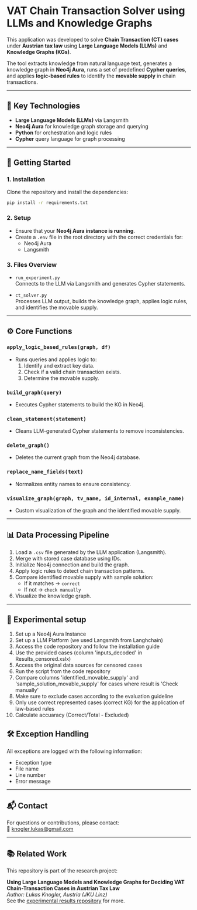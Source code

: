 # VAT Chain Transaction Solver using LLMs and Knowledge Graphs

This application was developed to solve **Chain Transaction (CT) cases** under **Austrian tax law** using **Large Language Models (LLMs)** and **Knowledge Graphs (KGs)**.

The tool extracts knowledge from natural language text, generates a knowledge graph in **Neo4j Aura**, runs a set of predefined **Cypher queries**, and applies **logic-based rules** to identify the **movable supply** in chain transactions.

---

## 🧠 Key Technologies

- **Large Language Models (LLMs)** via Langsmith
- **Neo4j Aura** for knowledge graph storage and querying
- **Python** for orchestration and logic rules
- **Cypher** query language for graph processing

---

## 🚀 Getting Started

### 1. Installation

Clone the repository and install the dependencies:

```bash
pip install -r requirements.txt
```

### 2. Setup

- Ensure that your **Neo4j Aura instance is running**.
- Create a `.env` file in the root directory with the correct credentials for:
  - Neo4j Aura
  - Langsmith

### 3. Files Overview

- `run_experiment.py`  
  Connects to the LLM via Langsmith and generates Cypher statements.

- `ct_solver.py`  
  Processes LLM output, builds the knowledge graph, applies logic rules, and identifies the movable supply.

---

## ⚙️ Core Functions

### `apply_logic_based_rules(graph, df)`
- Runs queries and applies logic to:
  1. Identify and extract key data.
  2. Check if a valid chain transaction exists.
  3. Determine the movable supply.

### `build_graph(query)`
- Executes Cypher statements to build the KG in Neo4j.

### `clean_statement(statement)`
- Cleans LLM-generated Cypher statements to remove inconsistencies.

### `delete_graph()`
- Deletes the current graph from the Neo4j database.

### `replace_name_fields(text)`
- Normalizes entity names to ensure consistency.

### `visualize_graph(graph, tv_name, id_internal, example_name)`
- Custom visualization of the graph and the identified movable supply.

---


## 📊 Data Processing Pipeline

1. Load a `.csv` file generated by the LLM application (Langsmith).
2. Merge with stored case database using IDs.
3. Initialize Neo4j connection and build the graph.
4. Apply logic rules to detect chain transaction patterns.
5. Compare identified movable supply with sample solution:
   - If it matches → `correct`
   - If not → `check manually` 
6. Visualize the knowledge graph.

---

## 🔧 Experimental setup
1. Set up a Neo4j Aura Instance
2. Set up a LLM Platform (we used Langsmith from Langhchain)
3. Access the code repository and follow the installation guide
4. Use the provided cases (column 'inputs_decoded' in Results_censored.xslx)
5. Access the original data sources for censored cases
6. Run the script from the code repository
7. Compare columns 'identified_movable_supply' and 'sample_solution_movable_supply' for cases where result is 'Check manually'
8. Make sure to exclude cases according to the evaluation guideline
9. Only use correct represented cases (correct KG) for the application of law-based rules
10. Calculate accuaracy (Correct/Total - Excluded)

## 🛠 Exception Handling

All exceptions are logged with the following information:

- Exception type
- File name
- Line number
- Error message

---

## 📬 Contact

For questions or contributions, please contact:  
📧 knogler.lukas@gmail.com

---

## 📚 Related Work

This repository is part of the research project:

**Using Large Language Models and Knowledge Graphs for Deciding VAT Chain-Transaction Cases in Austrian Tax Law**  
*Author: Lukas Knogler, Austria (JKU Linz)*  
See the [experimental results repository](https://github.com/knolukas/ct-solver-results.git) for more.
